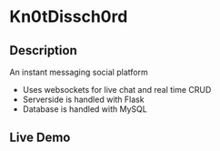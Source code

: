 # Kn0tDissch0rd

## Description

An instant messaging social platform
  - Uses websockets for live chat and real time CRUD
  - Serverside is handled with Flask
  - Database is handled with MySQL
  
## Live Demo


  

